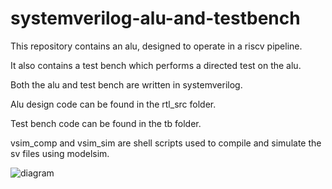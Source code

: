 # systemverilog-alu-and-testbench

This repository contains an alu, designed to operate in a riscv pipeline.

It also contains a test bench which performs a directed test on the alu.

Both the alu and test bench are written in systemverilog.

Alu design code can be found in the rtl_src folder.

Test bench code can be found in the tb folder.

vsim_comp and vsim_sim are shell scripts used to compile and simulate the sv files using modelsim.

![diagram](https://user-images.githubusercontent.com/39601174/225287814-9f01c449-18e3-4dbf-9ad5-b4673b27e8d8.png)
